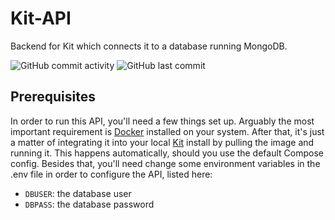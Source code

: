 # Kit-API

Backend for Kit which connects it to a database running MongoDB.

![GitHub commit activity](https://img.shields.io/github/commit-activity/m/The-Kitsune-Group/Kit-API)
![GitHub last commit](https://img.shields.io/github/last-commit/The-Kitsune-Group/Kit-API)


## Prerequisites

In order to run this API, you'll need a few things set up. Arguably the most important requirement is [Docker](https://www.docker.com/) installed on your system. After that, it's just a matter of integrating it into your local [Kit](https://github.com/The-Kitsune-Group/Kit) install by pulling the image and running it. This happens automatically, should you use the default Compose config. Besides that, you'll need change some environment variables in the .env file in order to configure the API, listed here:
- ``DBUSER``: the database user
- ``DBPASS``: the database password
